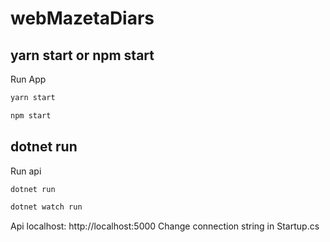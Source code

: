 # webMazetaDiars

## yarn start or npm start
Run App
```bash
yarn start
```
```bash
npm start
```
## dotnet run
Run api
```bash
dotnet run
```
```bash
dotnet watch run
```
Api localhost: http://localhost:5000
Change connection string in Startup.cs 
